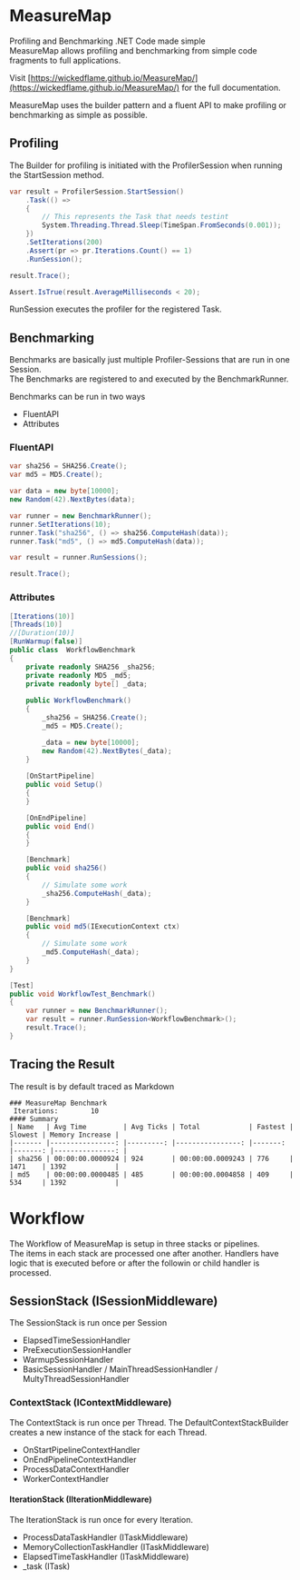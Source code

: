 # MeasureMap
Profiling and Benchmarking .NET Code made simple  
MeasureMap allows profiling and benchmarking from simple code fragments to full applications.
  
Visit [https://wickedflame.github.io/MeasureMap/](https://wickedflame.github.io/MeasureMap/) for the full documentation.
  
MeasureMap uses the builder pattern and a fluent API to make profiling or benchmarking as simple as possible.
  
## Profiling
The Builder for profiling is initiated with the ProfilerSession when running the StartSession method.
  
```csharp
var result = ProfilerSession.StartSession()
	.Task(() => 
	{
		// This represents the Task that needs testint
		System.Threading.Thread.Sleep(TimeSpan.FromSeconds(0.001));
	})
	.SetIterations(200)
	.Assert(pr => pr.Iterations.Count() == 1)
	.RunSession();

result.Trace();

Assert.IsTrue(result.AverageMilliseconds < 20);
```
RunSession executes the profiler for the registered Task.

## Benchmarking
Benchmarks are basically just multiple Profiler-Sessions that are run in one Session.  
The Benchmarks are registered to and executed by the BenchmarkRunner.
  
Benchmarks can be run in two ways
- FluentAPI
- Attributes

### FluentAPI
```csharp
var sha256 = SHA256.Create();
var md5 = MD5.Create();

var data = new byte[10000];
new Random(42).NextBytes(data);

var runner = new BenchmarkRunner();
runner.SetIterations(10);
runner.Task("sha256", () => sha256.ComputeHash(data));
runner.Task("md5", () => md5.ComputeHash(data));

var result = runner.RunSessions();

result.Trace();
```
### Attributes
```csharp
[Iterations(10)]
[Threads(10)]
//[Duration(10)]
[RunWarmup(false)]
public class  WorkflowBenchmark
{
    private readonly SHA256 _sha256;
    private readonly MD5 _md5;
    private readonly byte[] _data;
    
    public WorkflowBenchmark()
    {
        _sha256 = SHA256.Create();
        _md5 = MD5.Create();

        _data = new byte[10000];
        new Random(42).NextBytes(_data);
    }
    
    [OnStartPipeline]
    public void Setup()
    {
    }

    [OnEndPipeline]
    public void End()
    {
    }

    [Benchmark]
    public void sha256()
    {
        // Simulate some work
        _sha256.ComputeHash(_data);
    }

    [Benchmark]
    public void md5(IExecutionContext ctx)
    {
        // Simulate some work
        _md5.ComputeHash(_data);
    }
}
```
```csharp
[Test]
public void WorkflowTest_Benchmark()
{
    var runner = new BenchmarkRunner();
    var result = runner.RunSession<WorkflowBenchmark>();
    result.Trace();
}
```

## Tracing the Result
The result is by default traced as Markdown  
```
### MeasureMap Benchmark
 Iterations:		10
#### Summary
| Name   | Avg Time         | Avg Ticks | Total            | Fastest | Slowest | Memory Increase |
|------- |----------------: |---------: |----------------: |-------: |-------: |---------------: |
| sha256 | 00:00:00.0000924 | 924       | 00:00:00.0009243 | 776     | 1471    | 1392            |
| md5    | 00:00:00.0000485 | 485       | 00:00:00.0004858 | 409     | 534     | 1392            |
```


# Workflow
The Workflow of MeasureMap is setup in three stacks or pipelines.  
The items in each stack are processed one after another. Handlers have logic that is executed before or after the followin or child handler is processed.
## SessionStack (ISessionMiddleware)
The SessionStack is run once per Session
* ElapsedTimeSessionHandler
* PreExecutionSessionHandler
* WarmupSessionHandler
* BasicSessionHandler / MainThreadSessionHandler / MultyThreadSessionHandler
### ContextStack (IContextMiddleware)
The ContextStack is run once per Thread. The DefaultContextStackBuilder creates a new instance of the stack for each Thread.
* OnStartPipelineContextHandler
* OnEndPipelineContextHandler
* ProcessDataContextHandler
* WorkerContextHandler
#### IterationStack (IIterationMiddleware)
The IterationStack is run once for every Iteration.
* ProcessDataTaskHandler (ITaskMiddleware)
* MemoryCollectionTaskHandler (ITaskMiddleware)
* ElapsedTimeTaskHandler (ITaskMiddleware)
* _task (ITask)
